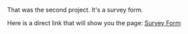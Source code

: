 That was the second project. It's a survey form.

Here is a direct link that will show you the page: [Survey Form](https://codepen.io/jjpg/full/jOqKbGG)
